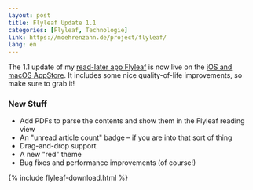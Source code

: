 ```yaml
---
layout: post
title: Flyleaf Update 1.1
categories: [Flyleaf, Technologie]
link: https://moehrenzahn.de/project/flyleaf/
lang: en
---
```


The 1.1 update of my [read-later app Flyleaf](/project/flyleaf/) is now live on the [iOS and macOS AppStore](https://apps.apple.com/app/flyleaf-read-later/id6475200381). It includes some nice quality-of-life improvements, so make sure to grab it!

### New Stuff

- Add PDFs to parse the contents and show them in the Flyleaf reading view
- An "unread article count" badge – if you are into that sort of thing
- Drag-and-drop support
- A new "red" theme
- Bug fixes and performance improvements (of course!)

{% include flyleaf-download.html %}